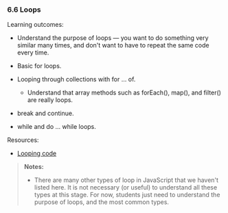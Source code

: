 ### 6.6 Loops

Learning outcomes:

- Understand the purpose of loops — you want to do something very similar many times, and don't want to have to repeat the same code every time.

- Basic for loops.

- Looping through collections with for … of.

  - Understand that array methods such as forEach(), map(), and filter() are really loops.

- break and continue.

- while and do … while loops.

Resources:

- [Looping code](https://developer.mozilla.org/docs/Learn/JavaScript/Building_blocks/Looping_code)

> **Notes:**
>
> - There are many other types of loop in JavaScript that we haven't listed here. It is not necessary (or useful) to understand all these types at this stage. For now, students just need to understand the purpose of loops, and the most common types.
